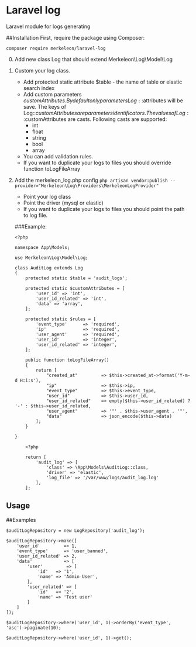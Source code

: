 # Laravel log
Laravel module for logs generating 

##Installation
First, require the package using Composer:

`composer require merkeleon/laravel-log`

0. Add new class Log that should extend Merkeleon\Log\Model\Log

0. Custom your log class.

    - Add protected static attribute $table - the name of table or elastic search index
    - Add custom parameters $customAttributes. By default only parameters Log::$attributes will be save.
    The keys of Log::$customAttributes are parameters identificators.
    The values of Log::$customAttributes are casts.
    Following casts are supported:
        - int
        - float 
        - string 
        - bool
        - array
    - You can add validation rules.
    - If you want to duplicate your logs to files you should override function toLogFileArray
0. Add the merkeleon_log.php config
`php artisan vendor:publish --provider="Merkeleon\Log\Providers\MerkeleonLogProvider"`
    - Point your log class
    - Point the driver (mysql or elastic)
    - If you want to duplicate your logs to files you should point the path to log file.
    

    ###Example:
          
    ```
    <?php
    
    namespace App\Models;
    
    use Merkeleon\Log\Model\Log;
    
    class AuditLog extends Log
    {
        protected static $table = 'audit_logs';
    
        protected static $customAttributes = [
            'user_id' => 'int',
            'user_id_related' => 'int',
            'data' => 'array',
        ];
    
        protected static $rules = [
            'event_type'      => 'required',
            'ip'              => 'required',
            'user_agent'      => 'required',
            'user_id'         => 'integer',
            'user_id_related' => 'integer',
        ];
    
        public function toLogFileArray()
        {
            return [
                "created_at"         => $this->created_at->format('Y-m-d H:i:s'),
                "ip"                 => $this->ip,
                "event_type"         => $this->event_type,
                "user_id"            => $this->user_id,
                "user_id_related"    => empty($this->user_id_related) ? '-' : $this->user_id_related,
                "user_agent"         => '"' . $this->user_agent . '"',
                "data"               => json_encode($this->data)
            ];
        }
    
    }
    ```
    
    ```
        <?php
        
        return [
            'audit_log' => [
                'class' => \App\Models\AuditLog::class,
                'driver' => 'elastic',
                'log_file' => '/var/www/logs/audit_log.log'
            ],
        ];

    ```

## Usage

##Examples

    $auditLogRepository = new LogRepository('audit_log');

    $auditLogRepository->make([
        'user_id'         => 1,
        'event_type'      => 'user_banned',
        'user_id_related' => 2,
        'data'            => [
            'user'         => [
                'id'   => '1',
                'name' => 'Admin User',
            ],
            'user_related' => [
                'id'   => '2',
                'name' => 'Test user'
            ]
        ]
    ]);

    $auditLogRepository->where('user_id', 1)->orderBy('event_type', 'asc')->paginate(10);
   
    $auditLogRepository->where('user_id', 1)->get();
    